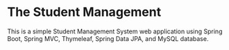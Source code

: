 # The Student Management

This is a simple Student Management System web application using Spring Boot, Spring MVC, Thymeleaf, Spring Data JPA, and MySQL database.
